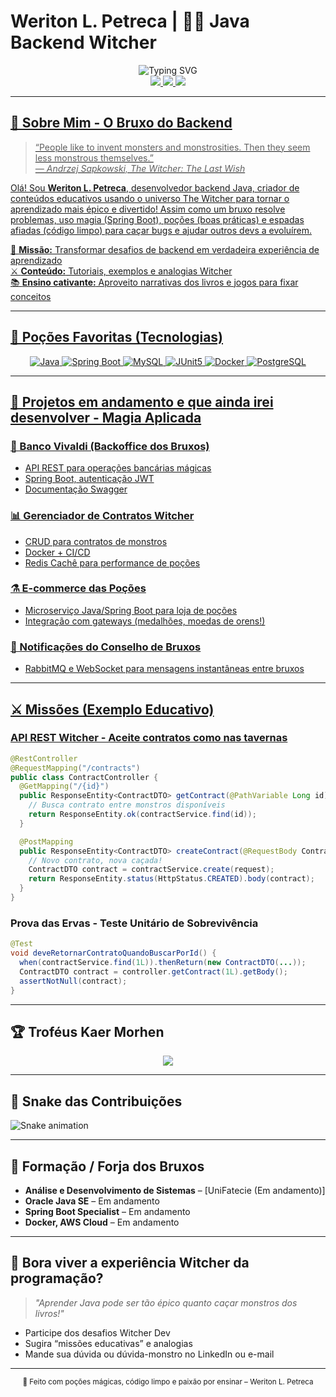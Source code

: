 # Weriton L. Petreca | 🧙‍♂️ Java Backend Witcher

<div align="center">
  <img src="https://readme-typing-svg.herokuapp.com?font=Fira+Code&size=35&duration=3000&pause=1000&color=FF6B35&center=true&vCenter=true&width=700&lines=Witcher+Backend+Developer;Spring+Boot+Alchemist;Solving+Problems+Like+a+Witcher;Java+Inspired+on+Kaer+Morhen" alt="Typing SVG"/>
</div>

<div align="center">
  <a href="https://linkedin.com/in/weriton-petreca">
    <img src="https://img.shields.io/badge/LinkedIn-0077B5?style=for-the-badge&logo=linkedin&logoColor=white"/>
  </a>
  <a href="mailto:eulcfr@gmail.com">
    <img src="https://img.shields.io/badge/Gmail-D14836?style=for-the-badge&logo=gmail&logoColor=white"/>
  </a>
  <a href="https://wa.me/5535997231989">
    <img src="https://img.shields.io/badge/WhatsApp-25D366?style=for-the-badge&logo=whatsapp&logoColor=white"/>
</div>

---

## 🧙 Sobre Mim - O Bruxo do Backend

> “People like to invent monsters and monstrosities. Then they seem less monstrous themselves.”  
> *― Andrzej Sapkowski, The Witcher: The Last Wish*

Olá! Sou **Weriton L. Petreca**, desenvolvedor backend Java, criador de conteúdos educativos usando o universo The Witcher para tornar o aprendizado mais épico e divertido! Assim como um bruxo resolve problemas, uso magia (Spring Boot), poções (boas práticas) e espadas afiadas (código limpo) para caçar bugs e ajudar outros devs a evoluírem.

🔮 **Missão:** Transformar desafios de backend em verdadeira experiência de aprendizado  
⚔️ **Conteúdo:** Tutoriais, exemplos e analogias Witcher  
📚 **Ensino cativante:** Aproveito narrativas dos livros e jogos para fixar conceitos

---

## 🧪 Poções Favoritas (Tecnologias)

<div align="center">
  <img src="https://img.shields.io/badge/Java-ED8B00?style=for-the-badge&logo=openjdk&logoColor=white" alt="Java"/>
  <img src="https://img.shields.io/badge/Spring_Boot-6DB33F?style=for-the-badge&logo=springboot&logoColor=white" alt="Spring Boot"/>
  <img src="https://img.shields.io/badge/MySQL-4479A1?style=for-the-badge&logo=mysql&logoColor=white" alt="MySQL"/>
  <img src="https://img.shields.io/badge/JUnit5-25A162?style=for-the-badge&logo=junit5&logoColor=white" alt="JUnit5"/>
  <img src="https://img.shields.io/badge/Docker-2496ED?style=for-the-badge&logo=docker&logoColor=white" alt="Docker"/>
  <img src="https://img.shields.io/badge/PostgreSQL-316192?style=for-the-badge&logo=postgresql&logoColor=white" alt="PostgreSQL"/>
</div>

---

## 🏰 Projetos em andamento e que ainda irei desenvolver - Magia Aplicada

### 🏦 Banco Vivaldi (Backoffice dos Bruxos)
- API REST para operações bancárias mágicas  
- Spring Boot, autenticação JWT
- Documentação Swagger

### 📊 Gerenciador de Contratos Witcher
- CRUD para contratos de monstros
- Docker + CI/CD
- Redis Cachê para performance de poções

### ⚗️ E-commerce das Poções
- Microserviço Java/Spring Boot para loja de poções
- Integração com gateways (medalhões, moedas de orens!)

### 📜 Notificações do Conselho de Bruxos
- RabbitMQ e WebSocket para mensagens instantâneas entre bruxos

---

## ⚔️ Missões (Exemplo Educativo)

### API REST Witcher - Aceite contratos como nas tavernas
```java
@RestController
@RequestMapping("/contracts")
public class ContractController {
  @GetMapping("/{id}")
  public ResponseEntity<ContractDTO> getContract(@PathVariable Long id) {
    // Busca contrato entre monstros disponíveis
    return ResponseEntity.ok(contractService.find(id));
  }

  @PostMapping
  public ResponseEntity<ContractDTO> createContract(@RequestBody ContractCreateRequest request) {
    // Novo contrato, nova caçada!
    ContractDTO contract = contractService.create(request);
    return ResponseEntity.status(HttpStatus.CREATED).body(contract);
  }
}
```
### Prova das Ervas - Teste Unitário de Sobrevivência

```java
@Test
void deveRetornarContratoQuandoBuscarPorId() {
  when(contractService.find(1L)).thenReturn(new ContractDTO(...));
  ContractDTO contract = controller.getContract(1L).getBody();
  assertNotNull(contract);
}
```
---

## 🏆 Troféus Kaer Morhen

<div align="center">
  <img src="https://github-profile-trophy.vercel.app/?username=weritonpetreca&theme=radical&no-frame=true&row=1" />
</div>

---

## 🐍 Snake das Contribuições

<picture>
  <source srcset="https://weritonpetreca.github.io/github-contribution-grid-snake-dark.svg" media="(prefers-color-scheme: dark)">
  <img src="https://weritonpetreca.github.io/github-contribution-grid-snake.svg" alt="Snake animation"/>
</picture>

---

## 🧙 Formação / Forja dos Bruxos

- **Análise e Desenvolvimento de Sistemas** – [UniFatecie (Em andamento)]
- **Oracle Java SE** – Em andamento
- **Spring Boot Specialist** – Em andamento
- **Docker, AWS Cloud** – Em andamento

---

## 💬 Bora viver a experiência Witcher da programação?
> *"Aprender Java pode ser tão épico quanto caçar monstros dos livros!"*

- Participe dos desafios Witcher Dev
- Sugira “missões educativas” e analogias
- Mande sua dúvida ou dúvida-monstro no LinkedIn ou e-mail

---

<div align="center">
  <sub>🔮 Feito com poções mágicas, código limpo e paixão por ensinar – Weriton L. Petreca</sub>
</div>
